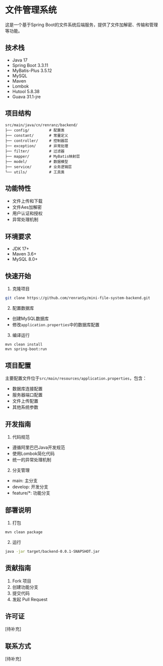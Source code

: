 # 文件管理系统

这是一个基于Spring Boot的文件系统后端服务，提供了文件加解密、传输和管理等功能。

## 技术栈

- Java 17
- Spring Boot 3.3.11
- MyBatis-Plus 3.5.12
- MySQL
- Maven
- Lombok
- Hutool 5.8.38
- Guava 31.1-jre

## 项目结构

```
src/main/java/cn/renranz/backend/
├── config/         # 配置类
├── constant/       # 常量定义
├── controller/     # 控制器层
├── exception/      # 异常处理
├── filter/         # 过滤器
├── mapper/         # MyBatis映射层
├── model/          # 数据模型
├── service/        # 业务逻辑层
└── utils/          # 工具类
```

## 功能特性

- 文件上传和下载
- 文件Aes加解密
- 用户认证和授权
- 异常处理机制

## 环境要求

- JDK 17+
- Maven 3.6+
- MySQL 8.0+

## 快速开始

1. 克隆项目
```bash
git clone https://github.com/renranSy/mini-file-system-backend.git
```

2. 配置数据库
- 创建MySQL数据库
- 修改`application.properties`中的数据库配置

3. 编译运行
```bash
mvn clean install
mvn spring-boot:run
```

## 项目配置

主要配置文件位于`src/main/resources/application.properties`，包含：
- 数据库连接配置
- 服务器端口配置
- 文件上传配置
- 其他系统参数

## 开发指南

1. 代码规范
- 遵循阿里巴巴Java开发规范
- 使用Lombok简化代码
- 统一的异常处理机制

2. 分支管理
- main: 主分支
- develop: 开发分支
- feature/*: 功能分支

## 部署说明

1. 打包
```bash
mvn clean package
```

2. 运行
```bash
java -jar target/backend-0.0.1-SNAPSHOT.jar
```

## 贡献指南

1. Fork 项目
2. 创建功能分支
3. 提交代码
4. 发起 Pull Request

## 许可证

[待补充]

## 联系方式

[待补充] 